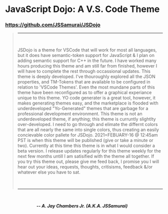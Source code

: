 # JavaScript Dojo: A V.S. Code Theme

### https://github.com/JSSamurai/JSDojo

> ---
>
> <br>
>
> JSDojo is a theme for VSCode that will work for most all languages, but it does have semantic-token support for JavaScript & I plan on adding semantic support for C++ in the future. I have worked many hours producing this theme and am still far from finished, however I will have to complete the rest through occassional updates. This theme is deeply developed. I've thouroughly explored all the JSON properties, and TM-Tokens that are available to be configured in relation to 'VSCode Themes'. Even the most mundane parts of this theme have been reconfigured as to offer a graphical experiance unique to this theme. YO code generater is a great tool, however, it makes generating themes easy, and the marketplace is flooded with underdeveloped "Yo-Generated" themes that are garbage for a professional development environment. This theme is not an underdeveloped theme, if anything; this theme is curruntly slightlty over-developed. I need to go through and elimate the differnt colors that are all nearly the same into single colors, thus creating an easily concievable color pallete for JSDojo. 2021=FEBUARY-16 @ 12:45am PST is when this theme will be published (give or take a minute or two). Currently at this time this theme is in what I would consider a beta version. I release updates regularly for this theme weekly for the next few months untill I am satisified with the theme all together. If you try this theme out, please give me feed back, I promise you I will hear out your ideas, requests, thoughts, critisisms, feedback &/or whatever else you have to sat.
>
> <br>
>
> ---

<br>

<span style="margin: 100px"> **_\-\- A. Jay Chambers Jr. (A.K.A. JSSamurai)_** </span>
